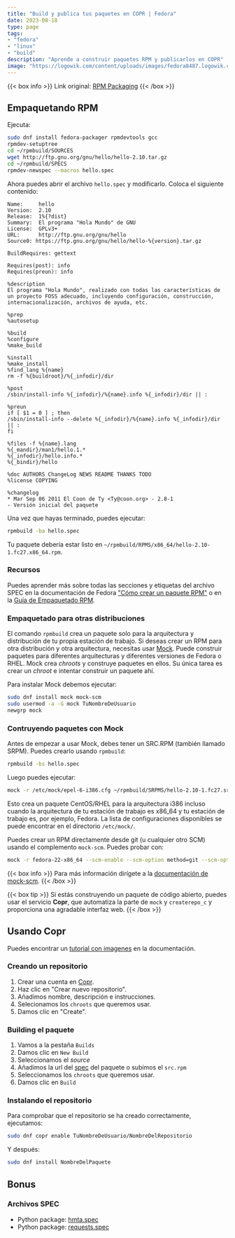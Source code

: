 ```yaml
---
title: "Build y publica tus paquetes en COPR | Fedora"
date: 2023-08-18
type: page
tags: 
- "fedora"
- "linux"
- "build"
description: "Aprende a construir paquetes RPM y publicarlos en COPR"
image: "https://logowik.com/content/uploads/images/fedora8487.logowik.com.webp"
---
```


{{< box info >}}
Link original: [RPM Packaging](https://developer.fedoraproject.org/deployment/rpm/about.html)
{{< /box >}}

## Empaquetando RPM

Ejecuta:

```bash
sudo dnf install fedora-packager rpmdevtools gcc
rpmdev-setuptree
cd ~/rpmbuild/SOURCES
wget http://ftp.gnu.org/gnu/hello/hello-2.10.tar.gz
cd ~/rpmbuild/SPECS
rpmdev-newspec --macros hello.spec
```

Ahora puedes abrir el archivo `hello.spec` y modificarlo. Coloca el siguiente contenido:

```rpm
Name:     hello
Version:  2.10
Release:  1%{?dist}
Summary:  El programa "Hola Mundo" de GNU
License:  GPLv3+
URL:      http://ftp.gnu.org/gnu/hello
Source0: https://ftp.gnu.org/gnu/hello/hello-%{version}.tar.gz

BuildRequires: gettext

Requires(post): info
Requires(preun): info

%description
El programa "Hola Mundo", realizado con todas las características de un proyecto FOSS adecuado, incluyendo configuración, construcción, internacionalización, archivos de ayuda, etc.

%prep
%autosetup

%build
%configure
%make_build

%install
%make_install
%find_lang %{name}
rm -f %{buildroot}/%{_infodir}/dir

%post
/sbin/install-info %{_infodir}/%{name}.info %{_infodir}/dir || :

%preun
if [ $1 = 0 ] ; then
/sbin/install-info --delete %{_infodir}/%{name}.info %{_infodir}/dir || :
fi

%files -f %{name}.lang
%{_mandir}/man1/hello.1.*
%{_infodir}/hello.info.*
%{_bindir}/hello

%doc AUTHORS ChangeLog NEWS README THANKS TODO
%license COPYING

%changelog
* Mar Sep 06 2011 El Coon de Ty <Ty@coon.org> - 2.8-1
- Versión inicial del paquete
```

Una vez que hayas terminado, puedes ejecutar:

```bash
rpmbuild -ba hello.spec
```

Tu paquete debería estar listo en `~/rpmbuild/RPMS/x86_64/hello-2.10-1.fc27.x86_64.rpm`.

### Recursos
Puedes aprender más sobre todas las secciones y etiquetas del archivo SPEC en la documentación de Fedora ["Cómo crear un paquete RPM"](https://fedoraproject.org/wiki/How_to_create_an_RPM_package) o en la [Guía de Empaquetado RPM](https://rpm-packaging-guide.github.io/).

### Empaquetado para otras distribuciones
El comando `rpmbuild` crea un paquete solo para la arquitectura y distribución de tu propia estación de trabajo. Si deseas crear un RPM para otra distribución y otra arquitectura, necesitas usar [Mock](https://github.com/rpm-software-management/mock/wiki). Puede construir paquetes para diferentes arquitecturas y diferentes versiones de Fedora o RHEL. Mock crea *chroots* y construye paquetes en ellos. Su única tarea es crear un *chroot* e intentar construir un paquete ahí.

Para instalar Mock debemos ejecutar:

```bash
sudo dnf install mock mock-scm
sudo usermod -a -G mock TuNombreDeUsuario
newgrp mock
```

### Contruyendo paquetes con Mock
Antes de empezar a usar Mock, debes tener un SRC.RPM (también llamado SRPM). Puedes crearlo usando `rpmbuild`:

```bash
rpmbuild -bs hello.spec
```

Luego puedes ejecutar:

```bash
mock -r /etc/mock/epel-6-i386.cfg ~/rpmbuild/SRPMS/hello-2.10-1.fc27.src.rpm
```

Esto crea un paquete CentOS/RHEL para la arquitectura i386 incluso cuando la arquitectura de tu estación de trabajo es x86_64 y tu estación de trabajo es, por ejemplo, Fedora. La lista de configuraciones disponibles se puede encontrar en el directorio `/etc/mock/`.

Puedes crear un RPM directamente desde git (u cualquier otro SCM) usando el complemento `mock-scm`. Puedes probar con:

```bash
mock -r fedora-22-x86_64 --scm-enable --scm-option method=git --scm-option package=PKG --scm-option git_get=set --scm-option spec=YOUR.SPEC --scm-option branch=master --scm-option write_tar=True --scm-option git_get='git clone git@git_ip_address:SCM_PKG.git SCM_PKG'
```

{{< box info >}}
Para más información dirígete a la [documentación de mock-scm](https://fedoraproject.org/wiki/Projects/Mock/Plugin/Scm).
{{< /box >}}

{{< box tip >}}
Si estás construyendo un paquete de código abierto, puedes usar el servicio **Copr**, que automatiza la parte de `mock` y `createrepo_c` y proporciona una agradable interfaz web.
{{< /box >}}

## Usando Copr

Puedes encontrar un [tutorial con imagenes](https://docs.pagure.org/copr.copr/screenshots_tutorial.html#screenshots-tutorial) en la documentación.

### Creando un repositorio

1. Crear una cuenta en [Copr](https://copr.fedorainfracloud.org/).
2. Haz clic en "Crear nuevo repositorio".
3. Añadimos nombre, descripción e instrucciones.
4. Selecionamos los `chroots` que queremos usar.
5. Damos clic en "Create".

### Building el paquete

1. Vamos a la pestaña `Builds`
2. Damos clic en `New Build`
3. Seleccionamos el *source*
4. Añadimos la url del [spec](https://fedoraproject.org/wiki/How_to_create_an_RPM_package#Create_a_spec_file) del paquete o subimos el `src.rpm`
5. Seleccionamos los `chroots` que queremos usar.
6. Damos clic en `Build`

### Instalando el repositorio

Para comprobar que el repositorio se ha creado correctamente, ejecutamos:

```bash
sudo dnf copr enable TuNombreDeUsuario/NombreDelRepositorio
```

Y después:

```bash
sudo dnf install NombreDelPaquete
```

## Bonus

### Archivos SPEC

- Python package: [hmta.spec](https://github.com/Rooyca/hmta/blob/master/hmta.spec)
- Python package: [requests.spec](https://src.fedoraproject.org/rpms/python-requests//blob/rawhide/f/python-requests.spec)




